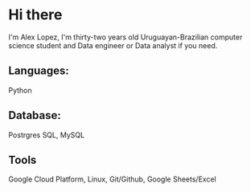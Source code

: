 # Hi there 
I'm Alex Lopez, I'm thirty-two years old Uruguayan-Brazilian computer science student and Data engineer or Data analyst if you need.

## Languages:
Python

## Database:
Postrgres SQL, MySQL

## Tools
Google Cloud Platform, Linux, Git/Github, Google Sheets/Excel
